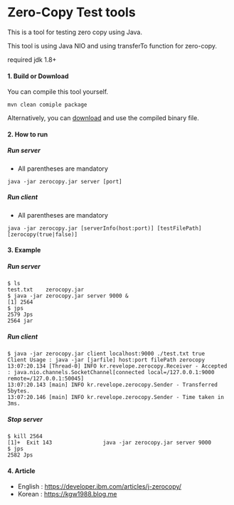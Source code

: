 # Zero-Copy Test tools

This is a tool for testing zero copy using Java.

This tool is using Java NIO and using transferTo function for zero-copy.

required jdk 1.8+

#### 1. Build or Download

You can compile this tool yourself.

```
mvn clean comiple package
```

Alternatively, you can [download](https://github.com/Reve1988/zero-copy/raw/master/bin/zerocopy.jar) and use the compiled binary file.

#### 2. How to run

##### Run server

- All parentheses are mandatory

```
java -jar zerocopy.jar server [port]
```

##### Run client

- All parentheses are mandatory

```
java -jar zerocopy.jar [serverInfo(host:port)] [testFilePath] [zerocopy(true|false)]
```

#### 3. Example

##### Run server
```
$ ls
test.txt	zerocopy.jar
$ java -jar zerocopy.jar server 9000 &
[1] 2564
$ jps
2579 Jps
2564 jar
```

##### Run client
```
$ java -jar zerocopy.jar client localhost:9000 ./test.txt true
Client Usage : java -jar [jarfile] host:port filePath zerocopy
13:07:20.134 [Thread-0] INFO kr.revelope.zerocopy.Receiver - Accepted : java.nio.channels.SocketChannel[connected local=/127.0.0.1:9000 remote=/127.0.0.1:50045]
13:07:20.143 [main] INFO kr.revelope.zerocopy.Sender - Transferred 5bytes.
13:07:20.146 [main] INFO kr.revelope.zerocopy.Sender - Time taken in 3ms.
```

##### Stop server
```
$ kill 2564
[1]+  Exit 143                java -jar zerocopy.jar server 9000
$ jps
2582 Jps
```

#### 4. Article

- English : https://developer.ibm.com/articles/j-zerocopy/
- Korean : https://kgw1988.blog.me
